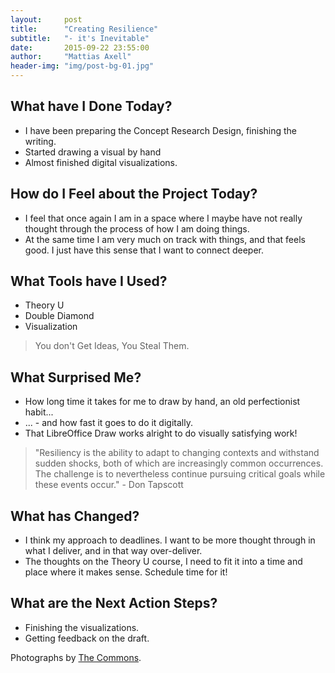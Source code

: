 ```yaml
---
layout:     post
title:      "Creating Resilience"
subtitle:   "- it's Inevitable"
date:       2015-09-22 23:55:00
author:     "Mattias Axell"
header-img: "img/post-bg-01.jpg"
---
```


<h2 class="section-heading">What have I Done Today?</h2>

- I have been preparing the Concept Research Design, finishing the writing.
- Started drawing a visual by hand
- Almost finished digital visualizations. 

<h2 class="section-heading">How do I Feel about the Project Today?</h2>

- I feel that once again I am in a space where I maybe have not really thought through the process of how I am doing things.
- At the same time I am very much on track with things, and that feels good. I just have this sense that I want to connect deeper.

<h2 class="section-heading">What Tools have I Used?</h2>

- Theory U
- Double Diamond
- Visualization

<blockquote>You don't Get Ideas, You Steal Them.</blockquote>

<h2 class="section-heading">What Surprised Me?</h2>

- How long time it takes for me to draw by hand, an old perfectionist habit...
- ... - and how fast it goes to do it digitally.
- That LibreOffice Draw works alright to do visually satisfying work!

<blockquote>"Resiliency is the ability to adapt to changing contexts and withstand sudden shocks, both of which are increasingly common occurrences. The challenge is to nevertheless continue pursuing critical goals while these events occur." - Don Tapscott</blockquote>

<h2 class="section-heading">What has Changed?</h2>

- I think my approach to deadlines. I want to be more thought through in what I deliver, and in that way over-deliver.
- The thoughts on the Theory U course, I need to fit it into a time and place where it makes sense. Schedule time for it!

<h2 class="section-heading">What are the Next Action Steps?</h2>

- Finishing the visualizations.
- Getting feedback on the draft.

Photographs by <a href="https://www.flickr.com/commons">The Commons</a>.
